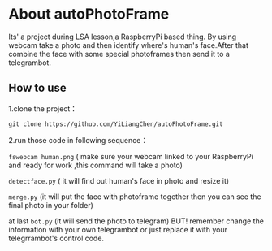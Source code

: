 # About autoPhotoFrame
Its' a project during LSA lesson,a RaspberryPi based thing. By using webcam take a photo and then identify where's human's face.After that combine the face with some special photoframes then send it to a telegrambot. 
## How to use
1.clone the project：
```
git clone https://github.com/YiLiangChen/autoPhotoFrame.git
```
2.run those code in following sequence：

```fswebcam human.png``` ( make sure your webcam linked to your RaspberryPi and ready for work ,this command will take a photo)

```detectface.py``` ( it will find out human's face in photo and resize it)

```merge.py``` (it will put the face with photoframe together then you can see the final photo in your folder)

at last ```bot.py``` (it will send the photo to telegram)
BUT! remember change the information with your own telegrambot or just replace it with your telegrrambot's control code. 
